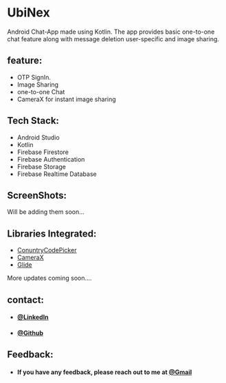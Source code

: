 # UbiNex

Android Chat-App made using Kotlin. The app provides basic one-to-one chat feature along with message deletion user-specific and image sharing.


## feature:
* OTP SignIn.
* Image Sharing
* one-to-one Chat
* CameraX for instant image sharing

## Tech Stack:
* Android Studio
* Kotlin
* Firebase Firestore
* Firebase Authentication
* Firebase Storage
* Firebase Realtime Database

## ScreenShots:
Will be adding them soon...

## Libraries Integrated:
* [ConuntryCodePicker](https://github.com/hbb20/CountryCodePickerProject)
* [CameraX](https://developer.android.com/media/camera/camerax)
* [Glide](https://github.com/bumptech/glide)


More updates coming soon....


## contact:
* #### [@LinkedIn](https://www.linkedin.com/in/varun-vats-3a950a203/)
* #### [@Github](https://github.com/Aspire0071400)

## Feedback:
* #### If you have any feedback, please reach out to me at [@Gmail](varunvats.kd2+github@gmail.com)
